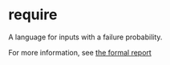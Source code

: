 # require
A language for inputs with a failure probability.

For more information, see [the formal report](./doc/report.pdf)
